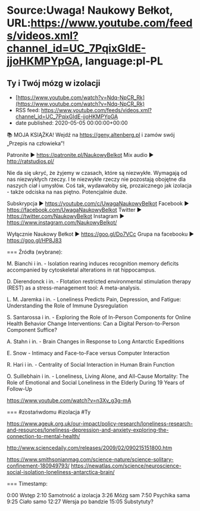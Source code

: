 # Source:Uwaga! Naukowy Bełkot, URL:https://www.youtube.com/feeds/videos.xml?channel_id=UC_7PqixGIdE-jjoHKMPYpGA, language:pl-PL

## Ty i Twój mózg w izolacji
 - [https://www.youtube.com/watch?v=Ndq-NpCR_Rk](https://www.youtube.com/watch?v=Ndq-NpCR_Rk)
 - RSS feed: https://www.youtube.com/feeds/videos.xml?channel_id=UC_7PqixGIdE-jjoHKMPYpGA
 - date published: 2020-05-05 00:00:00+00:00

📚 MOJA KSIĄŻKA! Wejdź na https://geny.altenberg.pl i zamów swój „Przepis na człowieka”!

Patronite ► https://patronite.pl/NaukowyBelkot 
Mix audio ► http://ratstudios.pl/

Nie da się ukryć, że żyjemy w czasach, które są niezwykłe. Wymagają od nas niezwykłych rzeczy. I te niezwykłe rzeczy nie pozostają obojętne dla naszych ciał i umysłów. Coś tak, wydawałoby się, prozaicznego jak izolacja - także odciska na nas piętno. Potencjalnie duże.

Subskrypcja ► https://youtube.com/c/UwagaNaukowyBelkot
Facebook ► https://facebook.com/UwagaNaukowyBelkot
Twitter ► https://twitter.com/NaukowyBelkot
Instagram ► https://www.instagram.com/NaukowyBelkot/

Wyłącznie Naukowy Bełkot ► https://goo.gl/Do7VCc
Grupa na facebooku ► https://goo.gl/HP8J83

===
Źródła (wybrane):

M. Bianchi i in. - Isolation rearing induces recognition memory deficits accompanied by cytoskeletal alterations in rat hippocampus.

D. Dierendonck i in. - Flotation restricted environmental stimulation therapy (REST) as a stress-management tool: A meta-analysis.

L. M. Jaremka i in. - Loneliness Predicts Pain, Depression, and Fatigue: Understanding the Role of Immune Dysregulation

S. Santarossa i in. - Exploring the Role of In-Person Components for Online Health Behavior Change Interventions: Can a Digital Person-to-Person Component Suffice?

A. Stahn i in. - Brain Changes in Response to Long Antarctic Expeditions

E. Snow - Intimacy and Face-to-Face versus Computer Interaction

R. Hari i in. - Centrality of Social Interaction in Human Brain Function

O. Suillebhain i in. - Loneliness, Living Alone, and All-Cause Mortality: The Role of Emotional and Social Loneliness in the Elderly During 19 Years of Follow-Up

https://www.youtube.com/watch?v=n3Xv_g3g-mA

===
#zostańwdomu #izolacja #Ty

https://www.ageuk.org.uk/our-impact/policy-research/loneliness-research-and-resources/loneliness-depression-and-anxiety-exploring-the-connection-to-mental-health/

http://www.sciencedaily.com/releases/2009/02/090215151800.htm

https://www.smithsonianmag.com/science-nature/science-solitary-confinement-180949793/
https://newatlas.com/science/neuroscience-social-isolation-loneliness-antarctica-brain/

===
Timestamp:

0:00 Wstęp
2:10 Samotność a izolacja
3:26 Mózg sam
7:50 Psychika sama
9:25 Ciało samo
12:27 Wersja po bandzie
15:05 Substytuty?

